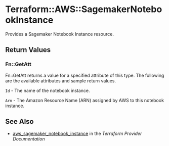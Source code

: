 # Terraform::AWS::SagemakerNotebookInstance

Provides a Sagemaker Notebook Instance resource.

## Return Values

### Fn::GetAtt

Fn::GetAtt returns a value for a specified attribute of this type. The following are the available attributes and sample return values.

`Id` - The name of the notebook instance.

`Arn` - The Amazon Resource Name (ARN) assigned by AWS to this notebook instance.

## See Also

* [aws_sagemaker_notebook_instance](https://www.terraform.io/docs/providers/aws/r/sagemaker_notebook_instance.html) in the _Terraform Provider Documentation_